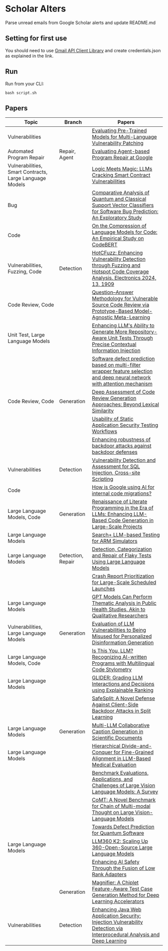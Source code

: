 # Scholar Alters
Parse unread emails from Google Scholar alerts and update README.md

## Setting for first use
You should need to use [Gmail API Client Library](https://developers.google.com/gmail/api/quickstart/python) and create
credentials.json as explained in the link.

## Run
Run from your CLI:
```
bash script.sh
```
## Papers

| Topic | Branch | Papers |
| --- | --- | --- |
| Vulnerabilities |  | [Evaluating Pre-Trained Models for Multi-Language Vulnerability Patching](https://scholar.google.com/scholar_url?url=https://arxiv.org/pdf/2501.07339&hl=en&sa=X&d=15997730161876985633&ei=1vOJZ5WXGLiM6rQPj8zeuAM&scisig=AFWwaeaOTJ2po9WreXAvmnF6FEET&oi=scholaralrt&hist=apJ4fD8AAAAJ:16488056128958629805:AFWwaeZVy5biUXZBZUZeh3-Oz0_I&html=&pos=0&folt=rel) |
| Automated Program Repair | Repair, Agent | [Evaluating Agent-based Program Repair at Google](https://scholar.google.com/scholar_url?url=https://arxiv.org/pdf/2501.07531&hl=en&sa=X&d=11091539223103860298&ei=1vOJZ5WXGLiM6rQPj8zeuAM&scisig=AFWwaeYAuwtFaSnXgoMu_3JEyR-9&oi=scholaralrt&hist=apJ4fD8AAAAJ:16488056128958629805:AFWwaeZVy5biUXZBZUZeh3-Oz0_I&html=&pos=1&folt=rel) |
| Vulnerabilities, Smart Contracts, Large Language Models |  | [Logic Meets Magic: LLMs Cracking Smart Contract Vulnerabilities](https://scholar.google.com/scholar_url?url=https://arxiv.org/pdf/2501.07058&hl=vi&sa=X&d=714670293381107215&ei=1vOJZ43JFazfy9YP4Nyr-QM&scisig=AFWwaeYIB0gZp7-z-riYNbJ03YPI&oi=scholaralrt&hist=apJ4fD8AAAAJ:16065687014273664109:AFWwaeYpvD7V4gPm0ywHhNT6YvSk&html=&pos=1&folt=rel) |
| Bug |  | [Comparative Analysis of Quantum and Classical Support Vector Classifiers for Software Bug Prediction: An Exploratory Study](https://scholar.google.com/scholar_url?url=https://arxiv.org/pdf/2501.04690&hl=vi&sa=X&d=8800326060222426962&ei=1vOJZ43JFazfy9YP4Nyr-QM&scisig=AFWwaebOBilVLH9SOwqq4BCjOMuE&oi=scholaralrt&hist=apJ4fD8AAAAJ:16065687014273664109:AFWwaeYpvD7V4gPm0ywHhNT6YvSk&html=&pos=2&folt=rel) |
| Code |  | [On the Compression of Language Models for Code: An Empirical Study on CodeBERT](https://scholar.google.com/scholar_url?url=https://arxiv.org/pdf/2412.13737&hl=en&sa=X&d=7982387856757546843&ei=1vOJZ4nOEaOl6rQP156TqQ8&scisig=AFWwaebdBJGprADki0WhJaq8d6h3&oi=scholaralrt&hist=apJ4fD8AAAAJ:11631047573362457156:AFWwaeYhbBKL65h4pzyKCNru3s-R&html=&pos=2&folt=rel) |
| Vulnerabilities, Fuzzing, Code | Detection | [HotCFuzz: Enhancing Vulnerability Detection through Fuzzing and Hotspot Code Coverage Analysis. Electronics 2024, 13, 1909](https://scholar.google.com/scholar_url?url=https://www.researchgate.net/profile/Abdussalam-Elhanashi/publication/387130722_Machine_Learning_for_Cybersecurity_Threat_Detection_and_Mitigation/links/67618591a3978e15e7905d2b/Machine-Learning-for-Cybersecurity-Threat-Detection-and-Mitigation.pdf%23page%3D232&hl=en&sa=X&d=13329370877493612691&ei=1vOJZ4nOEaOl6rQP156TqQ8&scisig=AFWwaeZQ6s_BcjC-bTaqRADxC9UP&oi=scholaralrt&hist=apJ4fD8AAAAJ:11631047573362457156:AFWwaeYhbBKL65h4pzyKCNru3s-R&html=&pos=3&folt=rel) |
| Code Review, Code |  | [Question–Answer Methodology for Vulnerable Source Code Review via Prototype-Based Model-Agnostic Meta-Learning](https://scholar.google.com/scholar_url?url=https://www.mdpi.com/1999-5903/17/1/33&hl=vi&sa=X&d=10394823201113157010&ei=1vOJZ_ujDsqP6rQPyMv1qAE&scisig=AFWwaeZXcnmXSD3uXaEiK_CLLuCE&oi=scholaralrt&hist=apJ4fD8AAAAJ:11355862984917483435:AFWwaeZvT_NNWQMu4_zZrEW644gW&html=&pos=0&folt=rel) |
| Unit Test, Large Language Models |  | [Enhancing LLM's Ability to Generate More Repository-Aware Unit Tests Through Precise Contextual Information Injection](https://scholar.google.com/scholar_url?url=https://arxiv.org/pdf/2501.07425&hl=vi&sa=X&d=8484000225962814362&ei=1vOJZ_ujDsqP6rQPyMv1qAE&scisig=AFWwaebboJzFFbsOCuLktr0jPtuZ&oi=scholaralrt&hist=apJ4fD8AAAAJ:11355862984917483435:AFWwaeZvT_NNWQMu4_zZrEW644gW&html=&pos=1&folt=rel) |
|  |  | [Software defect prediction based on multi-filter wrapper feature selection and deep neural network with attention mechanism](https://scholar.google.com/scholar_url?url=https://link.springer.com/article/10.1007/s00521-024-10902-y&hl=vi&sa=X&d=12985156849187262659&ei=1vOJZ_ujDsqP6rQPyMv1qAE&scisig=AFWwaeYZgXUotuIO58T7QXx3i0Xq&oi=scholaralrt&hist=apJ4fD8AAAAJ:11355862984917483435:AFWwaeZvT_NNWQMu4_zZrEW644gW&html=&pos=3&folt=rel) |
| Code Review, Code | Generation | [Deep Assessment of Code Review Generation Approaches: Beyond Lexical Similarity](https://scholar.google.com/scholar_url?url=https://arxiv.org/pdf/2501.05176&hl=vi&sa=X&d=3171842208671359119&ei=1vOJZ_ujDsqP6rQPyMv1qAE&scisig=AFWwaeYD7JtXUqJQwsbbOdZ9jK6Y&oi=scholaralrt&hist=apJ4fD8AAAAJ:11355862984917483435:AFWwaeZvT_NNWQMu4_zZrEW644gW&html=&pos=5&folt=rel) |
|  |  | [Usability of Static Application Security Testing Workflows](https://scholar.google.com/scholar_url?url=https://www.cs.mcgill.ca/~martin/papers/2025-msr4ps.pdf&hl=vi&sa=X&d=4085077268139469948&ei=1vOJZ_ujDsqP6rQPyMv1qAE&scisig=AFWwaebz8ekR4q5aZlmO4b9dSZku&oi=scholaralrt&hist=apJ4fD8AAAAJ:11355862984917483435:AFWwaeZvT_NNWQMu4_zZrEW644gW&html=&pos=6&folt=rel) |
|  |  | [Enhancing robustness of backdoor attacks against backdoor defenses](https://scholar.google.com/scholar_url?url=https://www.sciencedirect.com/science/article/pii/S0957417424032226&hl=en&sa=X&d=3238329867651599977&ei=1vOJZ9P9D6Oh6rQP5ePXuAc&scisig=AFWwaeYfqubBLwt6ITtEAskmr_x5&oi=scholaralrt&hist=apJ4fD8AAAAJ:11486195984023826531:AFWwaebYo-fw1j0PJswL-CdomZqY&html=&pos=0&folt=cit) |
| Vulnerabilities | Detection | [Vulnerability Detection and Assessment for SQL Injection, Cross-site Scripting](https://scholar.google.com/scholar_url?url=https://books.google.com/books%3Fhl%3Den%26lr%3Dlang_en%26id%3DgsU6EQAAQBAJ%26oi%3Dfnd%26pg%3DPA211%26ots%3D8WhIrqLfgk%26sig%3DAp0h5OawpqxXvjS9k9dbSTAFSuQ&hl=en&sa=X&d=3877643814865594932&ei=1vOJZ-KZFLPay9YP2obSmQ4&scisig=AFWwaeb9lHCfpXSoFZfIMc68FfUN&oi=scholaralrt&hist=apJ4fD8AAAAJ:15725322226479601129:AFWwaeYp-8wbw5OHTjoCHLP43E0V&html=&pos=0&folt=rel) |
| Code |  | [How is Google using AI for internal code migrations?](https://scholar.google.com/scholar_url?url=https://arxiv.org/pdf/2501.06972&hl=en&sa=X&d=5577064321221558718&ei=1vOJZ8ikCNney9YP8dHmoQs&scisig=AFWwaeZlZhGo4WoeVxomze-FuAyx&oi=scholaralrt&hist=apJ4fD8AAAAJ:5778505219825515303:AFWwaeaDDOggOneW-z6K3HLjAzuP&html=&pos=0&folt=cit) |
| Large Language Models, Code | Generation | [Renaissance of Literate Programming in the Era of LLMs: Enhancing LLM-Based Code Generation in Large-Scale Projects](https://scholar.google.com/scholar_url?url=https://jackyansongli.github.io/docs/icml_goldfish_2025.pdf&hl=en&sa=X&d=12692046578651980329&ei=1vOJZ8ikCNney9YP8dHmoQs&scisig=AFWwaeZhIkHTo2amUTGC0YRhIk_E&oi=scholaralrt&hist=apJ4fD8AAAAJ:5778505219825515303:AFWwaeaDDOggOneW-z6K3HLjAzuP&html=&pos=2&folt=cit) |
| Large Language Models |  | [Search+ LLM-based Testing for ARM Simulators](https://scholar.google.com/scholar_url?url=https://discovery.ucl.ac.uk/id/eprint/10203327/1/main.pdf&hl=en&sa=X&d=18407753295001577552&ei=1vOJZ8ikCNney9YP8dHmoQs&scisig=AFWwaeZZC5tSu3QgOF_d8y15PNz-&oi=scholaralrt&hist=apJ4fD8AAAAJ:5778505219825515303:AFWwaeaDDOggOneW-z6K3HLjAzuP&html=&pos=3&folt=cit) |
| Large Language Models | Detection, Repair | [Detection, Categorization and Repair of Flaky Tests Using Large Language Models](https://scholar.google.com/scholar_url?url=https://ruor.uottawa.ca/bitstreams/984b1f23-daa3-420c-929b-e494ae329fac/download&hl=en&sa=X&d=3814472168864107353&ei=1vOJZ8ikCNney9YP8dHmoQs&scisig=AFWwaebq2Enpt425m9AljhOEATaj&oi=scholaralrt&hist=apJ4fD8AAAAJ:5778505219825515303:AFWwaeaDDOggOneW-z6K3HLjAzuP&html=&pos=5&folt=cit) |
|  |  | [Crash Report Prioritization for Large-Scale Scheduled Launches](https://scholar.google.com/scholar_url?url=https://rebels.cs.uwaterloo.ca/papers/icse2025seip_weeraddana.pdf&hl=en&sa=X&d=554658050587622363&ei=1vOJZ8ikCNney9YP8dHmoQs&scisig=AFWwaeaM2VIP0vB4gnpo7EzssIwF&oi=scholaralrt&hist=apJ4fD8AAAAJ:5778505219825515303:AFWwaeaDDOggOneW-z6K3HLjAzuP&html=&pos=6&folt=cit) |
| Large Language Models |  | [GPT Models Can Perform Thematic Analysis in Public Health Studies, Akin to Qualitative Researchers](https://scholar.google.com/scholar_url?url=https://ieeexplore.ieee.org/iel8/8964404/10832544/10832545.pdf&hl=en&sa=X&d=1946167461610586310&ei=1vOJZ4rzBoC96rQPt_-H0Q8&scisig=AFWwaebwoCWu6Vo4BSbGPhrUc-oM&oi=scholaralrt&hist=apJ4fD8AAAAJ:4513401344136555010:AFWwaea8pA4W9ESmXpw9yvMxc7-7&html=&pos=0&folt=rel) |
| Vulnerabilities, Large Language Models | Generation | [Evaluation of LLM Vulnerabilities to Being Misused for Personalized Disinformation Generation](https://scholar.google.com/scholar_url?url=https://arxiv.org/pdf/2412.13666&hl=en&sa=X&d=3377200150267277&ei=1vOJZ4rzBoC96rQPt_-H0Q8&scisig=AFWwaeYF1mzukLb4v1Sb5obgDLRh&oi=scholaralrt&hist=apJ4fD8AAAAJ:4513401344136555010:AFWwaea8pA4W9ESmXpw9yvMxc7-7&html=&pos=1&folt=rel) |
| Large Language Models, Code |  | [Is This You, LLM? Recognizing AI-written Programs with Multilingual Code Stylometry](https://scholar.google.com/scholar_url?url=https://arxiv.org/pdf/2412.14611&hl=en&sa=X&d=8921478571139328647&ei=1vOJZ4rzBoC96rQPt_-H0Q8&scisig=AFWwaeZzpJOzl7C9sz8KVUIPzhJy&oi=scholaralrt&hist=apJ4fD8AAAAJ:4513401344136555010:AFWwaea8pA4W9ESmXpw9yvMxc7-7&html=&pos=2&folt=rel) |
| Large Language Models |  | [GLIDER: Grading LLM Interactions and Decisions using Explainable Ranking](https://scholar.google.com/scholar_url?url=https://arxiv.org/pdf/2412.14140&hl=en&sa=X&d=6851173489720052365&ei=1vOJZ4rzBoC96rQPt_-H0Q8&scisig=AFWwaeZ9xHqu_8ThBD1AB4GYQX8F&oi=scholaralrt&hist=apJ4fD8AAAAJ:4513401344136555010:AFWwaea8pA4W9ESmXpw9yvMxc7-7&html=&pos=3&folt=rel) |
|  |  | [SafeSplit: A Novel Defense Against Client-Side Backdoor Attacks in Split Learning](https://scholar.google.com/scholar_url?url=https://arxiv.org/pdf/2501.06650&hl=en&sa=X&d=8946373365503349861&ei=1vOJZ4rzBoC96rQPt_-H0Q8&scisig=AFWwaeboJvelvVn-cW6pmIvJeaIT&oi=scholaralrt&hist=apJ4fD8AAAAJ:4513401344136555010:AFWwaea8pA4W9ESmXpw9yvMxc7-7&html=&pos=4&folt=rel) |
| Large Language Models | Generation | [Multi-LLM Collaborative Caption Generation in Scientific Documents](https://scholar.google.com/scholar_url?url=https://arxiv.org/pdf/2501.02552&hl=en&sa=X&d=5417537164243020270&ei=1vOJZ4rzBoC96rQPt_-H0Q8&scisig=AFWwaeZGGAQPuD9I2A6E2ub7rGMP&oi=scholaralrt&hist=apJ4fD8AAAAJ:4513401344136555010:AFWwaea8pA4W9ESmXpw9yvMxc7-7&html=&pos=5&folt=rel) |
| Large Language Models |  | [Hierarchical Divide-and-Conquer for Fine-Grained Alignment in LLM-Based Medical Evaluation](https://scholar.google.com/scholar_url?url=https://arxiv.org/pdf/2501.06741&hl=en&sa=X&d=17052461491930769721&ei=1vOJZ4rzBoC96rQPt_-H0Q8&scisig=AFWwaeYVc02FDJTu_6aG8zq2RR_H&oi=scholaralrt&hist=apJ4fD8AAAAJ:4513401344136555010:AFWwaea8pA4W9ESmXpw9yvMxc7-7&html=&pos=6&folt=rel) |
|  |  | [Benchmark Evaluations, Applications, and Challenges of Large Vision Language Models: A Survey](https://scholar.google.com/scholar_url?url=https://arxiv.org/pdf/2501.02189&hl=en&sa=X&d=781716690813186577&ei=1vOJZ4rzBoC96rQPt_-H0Q8&scisig=AFWwaeaYQxnamGJ81MaARM7MrOGk&oi=scholaralrt&hist=apJ4fD8AAAAJ:4513401344136555010:AFWwaea8pA4W9ESmXpw9yvMxc7-7&html=&pos=7&folt=rel) |
|  |  | [CoMT: A Novel Benchmark for Chain of Multi-modal Thought on Large Vision-Language Models](https://scholar.google.com/scholar_url?url=https://arxiv.org/pdf/2412.12932&hl=en&sa=X&d=13833865028588281064&ei=1vOJZ4rzBoC96rQPt_-H0Q8&scisig=AFWwaeZpW4KIQJCAiKNs8f-1SmkW&oi=scholaralrt&hist=apJ4fD8AAAAJ:4513401344136555010:AFWwaea8pA4W9ESmXpw9yvMxc7-7&html=&pos=8&folt=rel) |
|  |  | [Towards Defect Prediction for Quantum Software](https://scholar.google.com/scholar_url?url=https://huang.zj.cn/pdf/C7.pdf&hl=en&sa=X&d=7280476107583494918&ei=1vOJZ-_6CbHcy9YP2ruW0QI&scisig=AFWwaeaimSIW5proRQ0RSoTF4YsX&oi=scholaralrt&hist=apJ4fD8AAAAJ:6234092987365270793:AFWwaeZHIN6aK_iU38VPuuMoYcVu&html=&pos=2&folt=rel) |
| Large Language Models |  | [LLM360 K2: Scaling Up 360-Open-Source Large Language Models](https://scholar.google.com/scholar_url?url=https://arxiv.org/pdf/2501.07124&hl=en&sa=X&d=16135721923074198960&ei=1vOJZ7jyA9my6rQPor3xqAE&scisig=AFWwaeYGbflEp8X4b0mkI0BXdQVj&oi=scholaralrt&hist=apJ4fD8AAAAJ:3096313017463695374:AFWwaeb8R4GEV1B4xk_Cz2b6H7gj&html=&pos=0&folt=rel) |
|  |  | [Enhancing AI Safety Through the Fusion of Low Rank Adapters](https://scholar.google.com/scholar_url?url=https://arxiv.org/pdf/2501.06208&hl=en&sa=X&d=10109312762759004004&ei=1vOJZ67oDOmmy9YPy-7GuAE&scisig=AFWwaeYa2-G3BDJemx4yleazf032&oi=scholaralrt&hist=apJ4fD8AAAAJ:9077511576393718270:AFWwaeYjhZg9MUHEYuARvipEszZC&html=&pos=1&folt=cit) |
|  | Generation | [Magnifier: A Chiplet Feature-Aware Test Case Generation Method for Deep Learning Accelerators](https://scholar.google.com/scholar_url?url=https://ieeexplore.ieee.org/abstract/document/10836817/&hl=en&sa=X&d=9541736447665738662&ei=1vOJZ7fIC7O5y9YP3ZK1oAs&scisig=AFWwaeZyPmqUUXtKwI51MOrDvcih&oi=scholaralrt&hist=apJ4fD8AAAAJ:8900472388513427833:AFWwaeZM7Y6I9R2ROVLnk31jdyVz&html=&pos=0&folt=rel) |
| Vulnerabilities | Detection | [Enhancing Java Web Application Security: Injection Vulnerability Detection via Interprocedural Analysis and Deep Learning](https://scholar.google.com/scholar_url?url=https://ieeexplore.ieee.org/abstract/document/10830291/&hl=en&sa=X&d=1537262616833526737&ei=1vOJZ7fIC7O5y9YP3ZK1oAs&scisig=AFWwaeb0TJzYix-NOltxdiui5pU2&oi=scholaralrt&hist=apJ4fD8AAAAJ:8900472388513427833:AFWwaeZM7Y6I9R2ROVLnk31jdyVz&html=&pos=1&folt=rel) |
